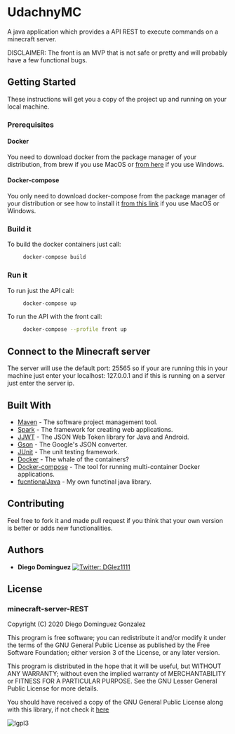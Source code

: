 # UdachnyMC

A java application which provides a API REST to execute commands on a minecraft server.

DISCLAIMER: The front is an MVP that is not safe or pretty and will probably have a few functional bugs.

## Getting Started

These instructions will get you a copy of the project up and running on your local machine.

### Prerequisites

#### Docker 

You need to download docker from the package manager of your distribution, from brew if you use MacOS or [from here](https://docs.docker.com/get-docker/) if you use Windows.

#### Docker-compose 

You only need to download docker-compose from the package manager of your distribution or see how to install it [from this link](https://docs.docker.com/compose/install/) if you use MacOS or Windows. 

### Build it

To build the docker containers just call:

```bash
     docker-compose build 
```

### Run it 

To run just the API call:

```bash
     docker-compose up
```

To run the API with the front call:

```bash
     docker-compose --profile front up
```

## Connect to the Minecraft server

The server will use the default port: 25565 so if your are running this in your machine just enter your localhost: 127.0.0.1 and if this is running on a server just enter the server ip.

## Built With

* [Maven](https://maven.apache.org/) - The software project management tool.
* [Spark](http://sparkjava.com/) - The framework for creating web applications.
* [JJWT](https://github.com/jwtk/jjwt) - The JSON Web Token library for Java and Android.
* [Gson](https://github.com/google/gson) - The Google's JSON converter.
* [JUnit](https://junit.org/junit4/) - The unit testing framework.
* [Docker](https://www.docker.com/) - The whale of the containers?
* [Docker-compose](https://docs.docker.com/compose/) - The tool for running multi-container Docker applications.
* [fucntionalJava](https://github.com/seniorglez/functionalJava) - My own functinal java library.


## Contributing

Feel free to fork it and made pull request if you think that your own version is better or adds new functionalities. 

## Authors

* **Diego Dominguez**   <a href="https://twitter.com/DGlez1111" target="_blank">
    <img alt="Twitter: DGlez1111" src="https://img.shields.io/twitter/follow/DGlez1111.svg?style=social" />
  </a>

## License

### minecraft-server-REST

Copyright (C) 2020 Diego Dominguez Gonzalez

This program is free software; you can redistribute it and/or modify it under the terms of the GNU General Public License 
as published by the Free Software Foundation; either version 3 of the License, or any later version.

This program is distributed in the hope that it will be useful,
but WITHOUT ANY WARRANTY; without even the implied warranty of
MERCHANTABILITY or FITNESS FOR A PARTICULAR PURPOSE. See the GNU
Lesser General Public License for more details.

You should have received a copy of the GNU General Public
License along with this library, if not check it [here](https://www.gnu.org/licenses/gpl-3.0.txt) 

![lgpl3](https://www.gnu.org/graphics/gplv3-or-later.png)
